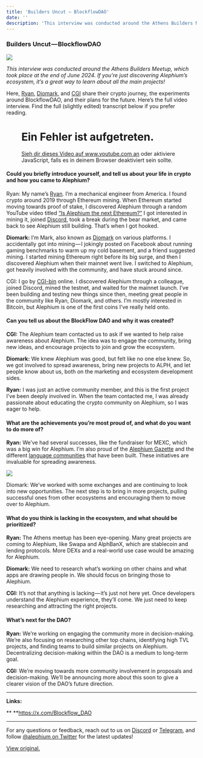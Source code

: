 ```yaml
---
title: 'Builders Uncut — BlockflowDAO'
date: ''
description: 'This interview was conducted around the Athens Builders Meetup, which took place at the end of June 2024. If you’re just discovering…'
---
```


### Builders Uncut — BlockflowDAO

![](https://cdn-images-1.medium.com/max/800/1*6TxkjUt7-V-XfLen2u5sXQ.png)

_This interview was conducted around the Athens Builders Meetup, which took place at the end of June 2024. If you’re just discovering Alephium’s ecosystem, it’s a great way to learn about all the main projects!_

Here, <a href="https://x.com/ryan_alph" class="markup--anchor markup--p-anchor" data-href="https://x.com/ryan_alph" rel="noopener" target="_blank">Ryan</a>, <a href="https://x.com/diomark" class="markup--anchor markup--p-anchor" data-href="https://x.com/diomark" rel="noopener" target="_blank">Diomark</a>, and <a href="https://x.com/cg1_bin" class="markup--anchor markup--p-anchor" data-href="https://x.com/cg1_bin" rel="noopener" target="_blank">CGI</a> share their crypto journey, the experiments around BlockflowDAO, and their plans for the future. Here’s the full video interview. Find the full (slightly edited) transcript below if you prefer reading.

<figure id="83f0" class="graf graf--figure graf--iframe graf-after--p">

<h1 id="ein-fehler-ist-aufgetreten." class="message">Ein Fehler ist aufgetreten.</h1>
<a href="https://www.youtube.com/watch?v=dP3v5mk-aJE" target="_blank">Sieh dir dieses Video auf www.youtube.com an</a> oder aktiviere JavaScript, falls es in deinem Browser deaktiviert sein sollte.
</figure>

#### Could you briefly introduce yourself, and tell us about your life in crypto and how you came to Alephium?

Ryan: My name’s <a href="https://x.com/ryan_alph" class="markup--anchor markup--p-anchor" data-href="https://x.com/ryan_alph" rel="noopener" target="_blank">Ryan</a>. I’m a mechanical engineer from America. I found crypto around 2019 through Ethereum mining. When Ethereum started moving towards proof of stake, I discovered Alephium through a random YouTube video titled <a href="https://www.youtube.com/watch?v=RwBtEu5JRlk" class="markup--anchor markup--p-anchor" data-href="https://www.youtube.com/watch?v=RwBtEu5JRlk" rel="noopener" target="_blank">“Is Alephium the next Ethereum?”</a> I got interested in mining it, joined <a href="http://alephium.org/discord" class="markup--anchor markup--p-anchor" data-href="http://alephium.org/discord" rel="noopener" target="_blank">Discord</a>, took a break during the bear market, and came back to see Alephium still building. That’s when I got hooked.

**Diomark:** I’m Mark, also known as <a href="https://x.com/diomark" class="markup--anchor markup--p-anchor" data-href="https://x.com/diomark" rel="noopener" target="_blank">Diomark</a> on various platforms. I accidentally got into mining — I jokingly posted on Facebook about running gaming benchmarks to warm up my cold basement, and a friend suggested mining. I started mining Ethereum right before its big surge, and then I discovered Alephium when their mainnet went live. I switched to Alephium, got heavily involved with the community, and have stuck around since.

CGI: I go by <a href="https://x.com/cg1_bin" class="markup--anchor markup--p-anchor" data-href="https://x.com/cg1_bin" rel="noopener" target="_blank">CGI-bin</a> online. I discovered Alephium through a colleague, joined Discord, mined the testnet, and waited for the mainnet launch. I’ve been building and testing new things since then, meeting great people in the community like Ryan, Diomark, and others. I’m mostly interested in Bitcoin, but Alephium is one of the first coins I’ve really held onto.

#### Can you tell us about the BlockFlow DAO and why it was created?

**CGI:** The Alephium team contacted us to ask if we wanted to help raise awareness about Alephium. The idea was to engage the community, bring new ideas, and encourage projects to join and grow the ecosystem.

**Diomark:** We knew Alephium was good, but felt like no one else knew. So, we got involved to spread awareness, bring new projects to ALPH, and let people know about us, both on the marketing and ecosystem development sides.

**Ryan:** I was just an active community member, and this is the first project I’ve been deeply involved in. When the team contacted me, I was already passionate about educating the crypto community on Alephium, so I was eager to help.

#### What are the achievements you’re most proud of, and what do you want to do more of?

**Ryan:** We’ve had several successes, like the fundraiser for MEXC, which was a big win for Alephium. I’m also proud of the <a href="https://alephiumgazette.com/" class="markup--anchor markup--p-anchor" data-href="https://alephiumgazette.com/" rel="noopener" target="_blank">Alephium Gazette</a> and the different <a href="https://x.com/alephium/status/1818326917881196594" class="markup--anchor markup--p-anchor" data-href="https://x.com/alephium/status/1818326917881196594" rel="noopener" target="_blank">language communities</a> that have been built. These initiatives are invaluable for spreading awareness.

![](https://cdn-images-1.medium.com/max/800/1*FRfwGj-UwPZmkib4s6wj5Q.png)

Diomark: We’ve worked with some exchanges and are continuing to look into new opportunities. The next step is to bring in more projects, pulling successful ones from other ecosystems and encouraging them to move over to Alephium.

#### What do you think is lacking in the ecosystem, and what should be prioritized?

**Ryan:** The Athens meetup has been eye-opening. Many great projects are coming to Alephium, like Swapa and AlphBanX, which are stablecoin and lending protocols. More DEXs and a real-world use case would be amazing for Alephium.

**Diomark:** We need to research what’s working on other chains and what apps are drawing people in. We should focus on bringing those to Alephium.

**CGI:** It’s not that anything is lacking — it’s just not here yet. Once developers understand the Alephium experience, they’ll come. We just need to keep researching and attracting the right projects.

#### What’s next for the DAO?

**Ryan:** We’re working on engaging the community more in decision-making. We’re also focusing on researching other top chains, identifying high TVL projects, and finding teams to build similar projects on Alephium. Decentralizing decision-making within the DAO is a medium to long-term goal.

**CGI:** We’re moving towards more community involvement in proposals and decision-making. We’ll be announcing more about this soon to give a clearer vision of the DAO’s future direction.

---

**Links:**

\*\* \*\*<a href="https://x.com/Blockflow_DAO" class="markup--anchor markup--p-anchor" data-href="https://x.com/Blockflow_DAO" rel="noopener" target="_blank">https://x.com/Blockflow_DAO</a>

---

For any questions or feedback, reach out to us on <a href="http://alephium.org/discord" class="markup--anchor markup--p-anchor" data-href="http://alephium.org/discord" rel="noopener ugc nofollow noopener" target="_blank">Discord</a> or <a href="https://t.me/alephiumgroup" class="markup--anchor markup--p-anchor" data-href="https://t.me/alephiumgroup" rel="noopener ugc nofollow noopener" target="_blank">Telegram</a>, and follow <a href="https://x.com/alephium" class="markup--anchor markup--p-anchor" data-href="https://x.com/alephium" rel="noopener ugc nofollow noopener" target="_blank">@alephium on Twitter</a> for the latest updates!

[View original.](https://medium.com/p/57c67d8d6d8b)
